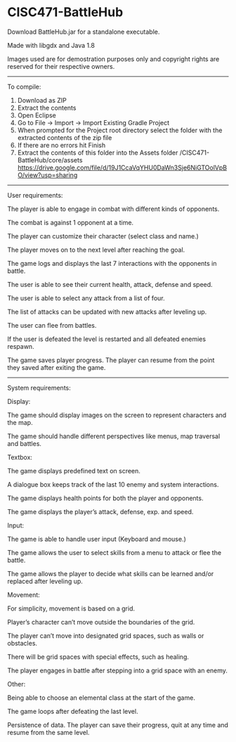 # CISC471-BattleHub

Download BattleHub.jar for a standalone executable.

Made with libgdx and Java 1.8

Images used are for demostration purposes only and copyright rights are reserved for their respective owners.

------------------------------------------------------------------------------------------------
To compile:

1. Download as ZIP
2. Extract the contents
3. Open Eclipse
4. Go to File -> Import -> Import Existing Gradle Project
5. When prompted for the Project root directory select the folder with the extracted contents of the zip file
6. If there are no errors hit Finish
7. Extract the contents of this folder into the Assets folder /CISC471-BattleHub/core/assets https://drive.google.com/file/d/19J1CcaVqYHU0DaWn3Sje6NiGTOolVpBO/view?usp=sharing

------------------------------------------------------------------------------------------------
User requirements:
 
The player is able to engage in combat with different kinds of opponents.

The combat is against 1 opponent at a time.

The player can customize their character (select class and name.)

The player moves on to the next level after reaching the goal.

The game logs and displays the last 7 interactions with the opponents in battle.

The user is able to see their current health, attack, defense and speed. 

The user is able to select any attack from a list of four.

The list of attacks can be updated with new attacks after leveling up.

The user can flee from battles.

If the user is defeated the level is restarted and all defeated enemies respawn.

The game saves player progress. The player can resume from the point they saved after exiting the game.

------------------------------------------------------------------------------------------------
System requirements:

Display:

  The game should display images on the screen to represent characters and the map.
  
  The game should handle different perspectives like menus, map traversal and battles. 
  
Textbox:

  The game displays predefined text on screen.
  
  A dialogue box keeps track of the last 10 enemy and system interactions.
  
  The game displays health points for both the player and opponents.
  
  The game displays the player’s attack, defense, exp. and speed.
  
Input:

  The game is able to handle user input (Keyboard and mouse.)
  
  The game allows the user to select skills from a menu to attack or flee the battle.
  
  The game allows the player to decide what skills can be learned and/or replaced after leveling up.
  
Movement:

  For simplicity, movement is based on a grid.
  
  Player’s character can’t move outside the boundaries of the grid.
  
  The player can’t move into designated grid spaces, such as walls or obstacles.
  
  There will be grid spaces with special effects, such as healing.
  
  The player engages in battle after stepping into a grid space with an enemy.
  
Other:

  Being able to choose an elemental class at the start of the game.
  
  The game loops after defeating the last level. 
  
  Persistence of data. The player can save their progress, quit at any time and resume from the same level.
